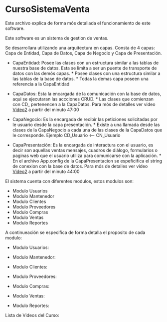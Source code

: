 # CursoSistemaVenta
Este archivo explica de forma mós detallada el funcionamiento de este software.

Este software es un sistema de gestion de ventas.

Se desarrollara utilizando una arquitectura en capas.
Consta de 4 capas: Capa de Entidad, Capa de Datos, Capa de Negocio y Capa de Presentación.

* CapaEntidad: Posee las clases con un estructura similar a las tablas de nuestra base de datos. 
				   Esta se limita a ser un puente de transporte de datos con las demós capas.
				   * Posee clases con una estructura similar a las tablas de la base de datos.
				   * Todas la demas capa poseen una referencia a la CapaEntidad


* CapaDatos: Esta la encargada de la comunicación con la base de datos, aqui se ejecutaran las accciones CRUD.
				   * Las clases que comienzan con CD_ pertenencen a la CapaDatos.
				     Para mós de detalles ver video [Video2] a partir del minuto 47:00

* CapaNegocio: Es la encargada de recibir las peticiones solicitadas por le usuario desde la capa presentación.
				* Existe a una llamada desde las clases de la CapaNegocio a cada una de las clases de la CapaDatos que le corresponde. Ejemplo CD_Usuario <-- CN_Usuario

* CapaPresentación: Es la encargada de interactura con el usuario, es decir son aquellas ventas mensajes, cuadros de diálogo,
					    formularios o paginas web que el usuario utiliza para comunicarse con la aplicación.
						* En el archivo App.config de la CapaPresentacion se espeficifica el string de conexion con la base de datos.
						  Para mós de detalles ver video [Video2] a partir del minuto 44:00


El sistema cuenta con diferentes modulos, estos modulos son: 
* Modulo Usuarios
* Modulo Mantenedor
* Modulo Clientes
* Modulo Proveedores 
* Modulo Compras
* Modulo Ventas
* Modulo Reportes

A continueación se especifica de forma detalla el proposito de cada modulo:

* Modulo Usuarios: 

* Modulo Mantenedor: 

* Modulo Clientes: 

* Modulo Proveedores: 

* Modulo Compras: 

* Modulo Ventas: 

* Modulo Reportes: 



Lista de Videos del Curso:

[Video1]: https://www.youtube.com/watch?v=ezYDeaMivH8&list=PLx2nia7-PgoDk8pZ1YG8wtw5A8LH2kz96&index=1
[Video2]: https://www.youtube.com/watch?v=G9guWqDiddo&list=PLx2nia7-PgoDk8pZ1YG8wtw5A8LH2kz96&index=2
